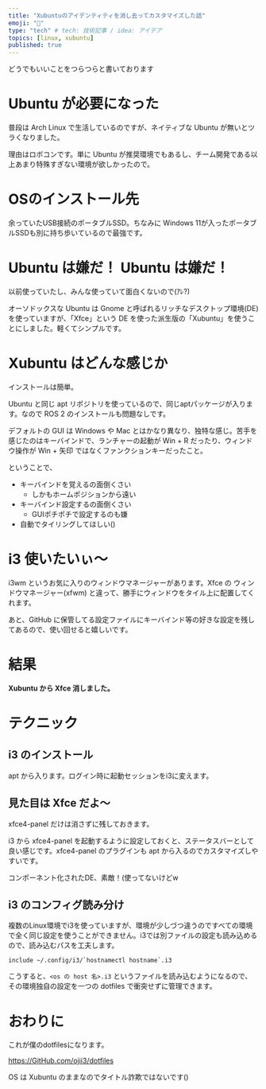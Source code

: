 ```yaml
---
title: "Xubuntuのアイデンティティを消し去ってカスタマイズした話"
emoji: "👋"
type: "tech" # tech: 技術記事 / idea: アイデア
topics: [linux, xubuntu]
published: true
---
```


どうでもいいことをつらつらと書いております

# Ubuntu が必要になった

普段は Arch Linux で生活しているのですが、ネイティブな Ubuntu が無いとツラくなりました。

理由はロボコンです。単に Ubuntu が推奨環境でもあるし、チーム開発である以上あまり特殊すぎない環境が欲しかったので。

# OSのインストール先

余っていたUSB接続のポータブルSSD。ちなみに Windows 11が入ったポータブルSSDも別に持ち歩いているので最強です。

# Ubuntu は嫌だ！ Ubuntu は嫌だ！

以前使っていたし、みんな使っていて面白くないので(ｱﾚ?)

オーソドックスな Ubuntu は Gnome と呼ばれるリッチなデスクトップ環境(DE)を使っていますが、「Xfce」という DE を使った派生版の「Xubuntu」を使うことにしました。軽くてシンプルです。

# Xubuntu はどんな感じか

インストールは簡単。

Ubuntu と同じ apt リポジトリを使っているので、同じaptパッケージが入ります。なので ROS 2 のインストールも問題なしです。

デフォルトの GUI は Windows や Mac とはかなり異なり、独特な感じ。苦手を感じたのはキーバインドで、ランチャーの起動が Win + R だったり、ウィンドウ操作が Win + 矢印 ではなくファンクションキーだったこと。

ということで、

- キーバインドを覚えるの面倒くさい
  - しかもホームポジションから遠い
- キーバインド設定するの面倒くさい
  - GUIポチポチで設定するのも嫌
- 自動でタイリングしてほしい()

# i3 使いたいぃ〜

i3wm というお気に入りのウィンドウマネージャーがあります。Xfce の ウィンドウマネージャー(xfwm) と違って、勝手にウィンドウをタイル上に配置してくれます。

あと、GitHub に保管してる設定ファイルにキーバインド等の好きな設定を残してあるので、使い回せると嬉しいです。

# 結果

**Xubuntu から Xfce 消しました。**

# テクニック

## i3 のインストール

apt から入ります。ログイン時に起動セッションをi3に変えます。

## 見た目は Xfce だよ〜

xfce4-panel だけは消さずに残しておきます。

i3 から xfce4-panel を起動するように設定しておくと、ステータスバーとして良い感じです。xfce4-panel のプラグインも apt から入るのでカスタマイズしやすいです。

コンポーネント化されたDE、素敵！(使ってないけどw

## i3 のコンフィグ読み分け

複数のLinux環境でi3を使っていますが、環境が少しづつ違うのですべての環境で全く同じ設定を使うことができません。i3では別ファイルの設定も読み込めるので、読み込むパスを工夫します。

```
include ~/.config/i3/`hostnamectl hostname`.i3
```

こうすると、`<os の host 名>.i3` というファイルを読み込むようになるので、その環境独自の設定を一つの dotfiles で衝突せずに管理できます。

# おわりに

これが僕のdotfilesになります。

https://GitHub.com/ojii3/dotfiles

OS は Xubuntu のままなのでタイトル詐欺ではないです()
